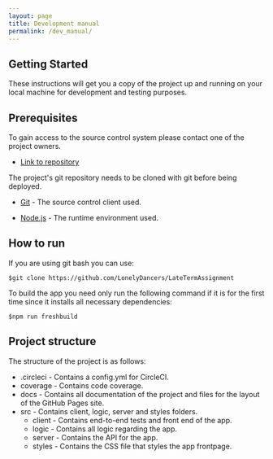 ```yaml
---
layout: page
title: Development manual
permalink: /dev_manual/
---
```


## Getting Started

These instructions will get you a copy of the project up and running on your local machine for development and testing purposes.

## Prerequisites

To gain access to the source control system please contact one of the project owners.

* [Link to repository](https://github.com/LonelyDancers/LateTermAssignment)

The project's git repository needs to be cloned with git before being deployed.

* [Git](https://git-scm.com/) - The source control client used.

* [Node.js](https://nodejs.org/en/download/) - The runtime environment used.


## How to run
If you are using git bash you can use:
```
$git clone https://github.com/LonelyDancers/LateTermAssignment
```
To build the app you need only run the following command if it is for the first time since it installs all necessary dependencies:
```
$npm run freshbuild
```

## Project structure

The structure of the project is as follows:

* .circleci - Contains a config.yml for CircleCI.
* coverage - Contains code coverage.
* docs - Contains all documentation of the project and files for the layout of the GitHub Pages site.
* src - Contains client, logic, server and styles folders.
  * client - Contains end-to-end tests and front end of the app.
  * logic - Contains all logic regarding the app.
  * server - Contains the API for the app.
  * styles - Contains the CSS file that styles the app frontpage.
